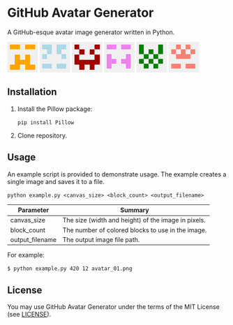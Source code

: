 # GitHub Avatar Generator
A GitHub-esque avatar image generator written in Python.

![Example 1](/images/1.png)
![Example 2](/images/2.png)
![Example 3](/images/3.png)
![Example 4](/images/4.png)
![Example 5](/images/5.png)
![Example 6](/images/6.png)

## Installation

1. Install the Pillow package:
    ```
    pip install Pillow
    ```

2. Clone repository.


## Usage
An example script is provided to demonstrate usage. The example creates a single image and saves it to a file.

```
python example.py <canvas_size> <block_count> <output_filename>
```

| Parameter       | Summary                                                 |
| --------------- | ------------------------------------------------------- |
| canvas_size     | The size (width and height) of the image in pixels.     |
| block_count     | The number of colored blocks to use in the image.       |
| output_filename | The output image file path.                             |

For example:
```
$ python example.py 420 12 avatar_01.png
```

## License
You may use GitHub Avatar Generator under the terms of the MIT License (see [LICENSE](LICENSE)).
